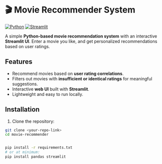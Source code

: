 # 🎬 Movie Recommender System

[![Python](https://img.shields.io/badge/python-3.x-blue)](https://www.python.org/) [![Streamlit](https://img.shields.io/badge/streamlit-v1.28-orange)](https://streamlit.io/)

A simple **Python-based movie recommendation system** with an interactive **Streamlit UI**. Enter a movie you like, and get personalized recommendations based on user ratings.

## Features

- Recommend movies based on **user rating correlations**.  
- Filters out movies with **insufficient or identical ratings** for meaningful suggestions.  
- Interactive **web UI** built with **Streamlit**.  
- Lightweight and easy to run locally.  

## Installation

1. Clone the repository:
```bash
git clone <your-repo-link>
cd movie-recommender


pip install -r requirements.txt
# or at minimum:
pip install pandas streamlit
